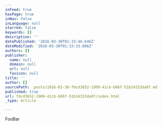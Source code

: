```yaml
---
inFeed: true
hasPage: true
inNav: false
inLanguage: null
starred: false
keywords: []
description: ''
datePublished: '2016-03-30T01:33:46.646Z'
dateModified: '2016-03-30T01:33:33.006Z'
authors: []
publisher:
  name: null
  domain: null
  url: null
  favicon: null
title: ''
author: []
sourcePath: _posts/2016-03-30-fdcd3652-1909-41cb-b86f-51b14153da0f.md
published: true
url: fdcd3652-1909-41cb-b86f-51b14153da0f/index.html
_type: Article

---
```

FooBar